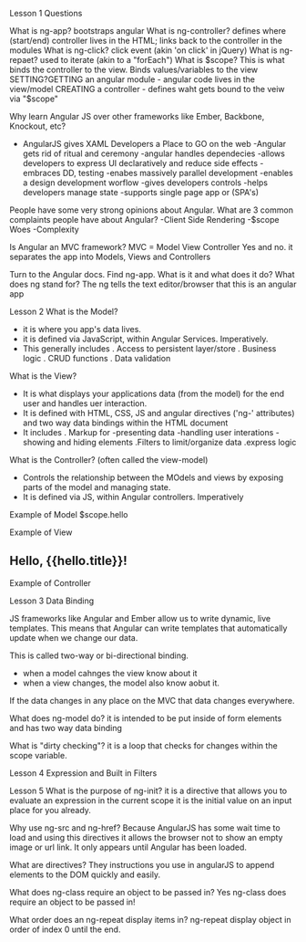 Lesson 1
Questions

What is ng-app? bootstraps angular
What is ng-controller? defines where (start/end) controller lives in the HTML; links back to the controller in the modules
What is ng-click?  click event (akin 'on click' in jQuery)
What is ng-repaet? used to iterate (akin to a "forEach")
What is $scope? This is what binds the controller to the view. Binds values/variables to the view
SETTING?GETTING an angular module - angular code lives in the view/model
CREATING a controller - defines waht gets bound to the veiw via "$scope"

Why learn Angular JS over other frameworks like Ember, Backbone, Knockout, etc?
- AngularJS gives XAML Developers a Place to GO on the web
-Angular gets rid of ritual and ceremony
-angular handles dependecies
-allows developers to express UI declaratively and reduce side effects
-embraces DD, testing
-enabes massively parallel development
-enables a design development worflow
-gives developers controls
-helps developers manage state
-supports single page app or (SPA's)

People have some very strong opinions about Angular. What are 3 common complaints people have about Angular?
-Client Side Rendering
-$scope Woes
-Complexity

Is Angular an MVC framework?
MVC = Model View Controller
Yes and no. it separates the app into Models, Views and Controllers

Turn to the Angular docs. Find ng-app. What is it and what does it do? What does ng stand for? The ng tells the text editor/browser that this is an angular app


Lesson 2
What is the Model?
- it is where you app's data lives.
- it is defined via JavaScript, within Angular Services. Imperatively.
- This generally includes
 . Access to persistent layer/store
 . Business logic
 . CRUD functions
 . Data validation

 What is the View?
 - It is what displays your applications data (from the model) for the end user and handles uer interaction.
 - It is defined with HTML, CSS, JS and angular directives ('ng-' attributes) and two way data bindings within the HTML document
 - It includes
  . Markup for
   -presenting data
   -handling user interations
   -showing and hiding elements
  .Filters to limit/organize data
  .express logic

  What is the Controller? (often called the view-model)
  - Controls the relationship between the MOdels and views by exposing parts of the model and managing state.
  - It is defined via JS, within Angular controllers. Imperatively

  Example of Model
  $scope.hello

  Example of View
  <div ng-controller="HelloController">
    <h2>Hello, {{hello.title}}!</h2>
  </div>

  Example of Controller
  <script>
  angular.module("myapp", [])
    .controller("HelloController", function($scope) {
      $scope.hello = {};
      $scope.hello.title = "World";
    });
  </script>


Lesson 3 Data Binding

JS frameworks like Angular and Ember allow us to write dynamic, live templates.
This means that Angular can write templates that automatically update when we change
our data.

This is called two-way or bi-directional binding.
- when a model cahnges the view know about it
- when a view changes, the model also know aobut it.

If the data changes in any place on the MVC that data changes everywhere.

What does ng-model do?
it is intended to be put inside of form elements and has two way data binding

What is "dirty checking"?
it is a loop that checks for changes within the scope variable.

Lesson 4 Expression and Built in Filters


Lesson 5
What is the purpose of ng-init?
it is a directive that allows you to evaluate an expression in the current scope
it is the initial value on an input place for you already.

Why use ng-src and ng-href?
Because AngularJS has some wait time to load and using this directives it allows the
browser not to show an empty image or url link. It only appears until Angular has been loaded.

What are directives?
They instructions you use in angularJS to append elements to the DOM quickly and easily.

What does ng-class require an object to be passed in?
Yes ng-class does require an object to be passed in!

What order does an ng-repeat display items in?
ng-repeat display object in order of index 0 until the end.





